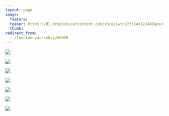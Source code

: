 ```yaml
---
layout: page
image:
  feature:
  teaser: https://dl.dropboxusercontent.com/sh/ea1wtnz7z734o12/AABApsvtknLf_W-NvaHFqOWVa/luontokuvat/syksy/DSC47580-245px.jpg
  thumb:
redirect_from:
  - /luontokuvat/syksy/00056
---
```


[![](https://dl.dropboxusercontent.com/sh/ea1wtnz7z734o12/AABBhdFktE7euFAdG69gaLw4a/luontokuvat/syksy/DSC47562-800px.jpg)](https://dl.dropboxusercontent.com/sh/ea1wtnz7z734o12/AACe3tP3dVc6jLFtsnAi2u32a/luontokuvat/syksy/DSC47562.jpg)

[![](https://dl.dropboxusercontent.com/sh/ea1wtnz7z734o12/AACzAA49XFafHYOhZtnPMkJoa/luontokuvat/syksy/DSC47570-800px.jpg)](https://dl.dropboxusercontent.com/sh/ea1wtnz7z734o12/AADskmoVp8IQOjODkjX4Iyzma/luontokuvat/syksy/DSC47570.jpg)

[![](https://dl.dropboxusercontent.com/sh/ea1wtnz7z734o12/AADw_nkPrJ0EDV8odcKcKvISa/luontokuvat/syksy/DSC47580-800px.jpg)](https://dl.dropboxusercontent.com/sh/ea1wtnz7z734o12/AADtszD7jPLSMtJBTH7ONFIta/luontokuvat/syksy/DSC47580.jpg)

[![](https://dl.dropboxusercontent.com/sh/ea1wtnz7z734o12/AACatqsoVhZ7QRjLZaWK1Q6ma/luontokuvat/syksy/DSC47667-800px.jpg)](https://dl.dropboxusercontent.com/sh/ea1wtnz7z734o12/AACyc8_uaUFSLk9qOmVDKGLAa/luontokuvat/syksy/DSC47667.jpg)

[![](https://dl.dropboxusercontent.com/sh/ea1wtnz7z734o12/AACuo-QPNyryJlX5c_ipcYPFa/luontokuvat/syksy/DSC47659-800px.jpg)](https://dl.dropboxusercontent.com/sh/ea1wtnz7z734o12/AADYS5wtvUjOrlyxJ0k57Jzla/luontokuvat/syksy/DSC47659.jpg)

[![](https://dl.dropboxusercontent.com/sh/ea1wtnz7z734o12/AABZPv732XpCbmrGd5eCn_92a/luontokuvat/syksy/DSC47700-800px.jpg)](https://dl.dropboxusercontent.com/sh/ea1wtnz7z734o12/AAD6Ye2aXEr3BfEKVhDn9SN9a/luontokuvat/syksy/DSC47700.jpg)

[![](https://dl.dropboxusercontent.com/sh/ea1wtnz7z734o12/AABr7m3dTWmIjKF4dgKE8Dana/luontokuvat/syksy/DSC47685-800px.jpg)](https://dl.dropboxusercontent.com/sh/ea1wtnz7z734o12/AABAd4Av2YiOtIw-JGgQFHbra/luontokuvat/syksy/DSC47685.jpg)
